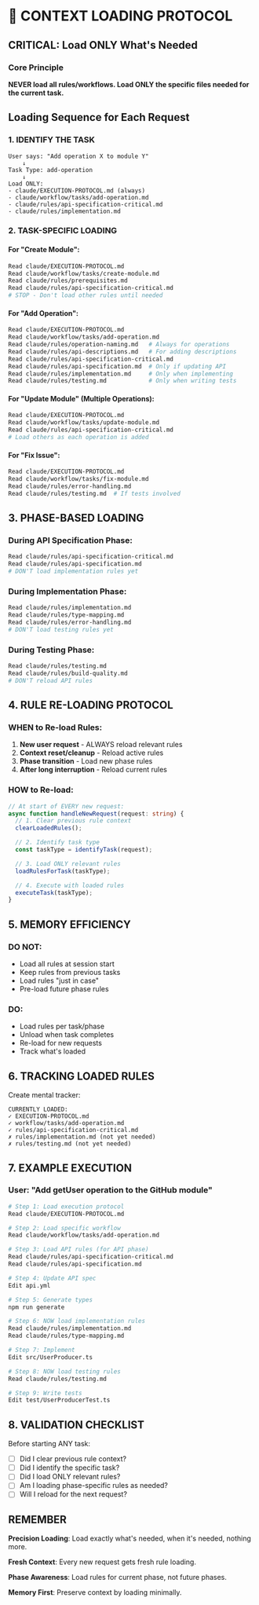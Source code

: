 # 🎯 CONTEXT LOADING PROTOCOL

## CRITICAL: Load ONLY What's Needed

### Core Principle
**NEVER load all rules/workflows. Load ONLY the specific files needed for the current task.**

## Loading Sequence for Each Request

### 1. IDENTIFY THE TASK
```
User says: "Add operation X to module Y"
    ↓
Task Type: add-operation
    ↓
Load ONLY:
- claude/EXECUTION-PROTOCOL.md (always)
- claude/workflow/tasks/add-operation.md
- claude/rules/api-specification-critical.md
- claude/rules/implementation.md
```

### 2. TASK-SPECIFIC LOADING

#### For "Create Module":
```bash
Read claude/EXECUTION-PROTOCOL.md
Read claude/workflow/tasks/create-module.md
Read claude/rules/prerequisites.md
Read claude/rules/api-specification-critical.md
# STOP - Don't load other rules until needed
```

#### For "Add Operation":
```bash
Read claude/EXECUTION-PROTOCOL.md
Read claude/workflow/tasks/add-operation.md
Read claude/rules/operation-naming.md   # Always for operations
Read claude/rules/api-descriptions.md   # For adding descriptions
Read claude/rules/api-specification-critical.md
Read claude/rules/api-specification.md  # Only if updating API
Read claude/rules/implementation.md     # Only when implementing
Read claude/rules/testing.md            # Only when writing tests
```

#### For "Update Module" (Multiple Operations):
```bash
Read claude/EXECUTION-PROTOCOL.md
Read claude/workflow/tasks/update-module.md
Read claude/rules/api-specification-critical.md
# Load others as each operation is added
```

#### For "Fix Issue":
```bash
Read claude/EXECUTION-PROTOCOL.md
Read claude/workflow/tasks/fix-module.md
Read claude/rules/error-handling.md
Read claude/rules/testing.md  # If tests involved
```

## 3. PHASE-BASED LOADING

### During API Specification Phase:
```bash
Read claude/rules/api-specification-critical.md
Read claude/rules/api-specification.md
# DON'T load implementation rules yet
```

### During Implementation Phase:
```bash
Read claude/rules/implementation.md
Read claude/rules/type-mapping.md
Read claude/rules/error-handling.md
# DON'T load testing rules yet
```

### During Testing Phase:
```bash
Read claude/rules/testing.md
Read claude/rules/build-quality.md
# DON'T reload API rules
```

## 4. RULE RE-LOADING PROTOCOL

### WHEN to Re-load Rules:
1. **New user request** - ALWAYS reload relevant rules
2. **Context reset/cleanup** - Reload active rules
3. **Phase transition** - Load new phase rules
4. **After long interruption** - Reload current rules

### HOW to Re-load:
```typescript
// At start of EVERY new request:
async function handleNewRequest(request: string) {
  // 1. Clear previous rule context
  clearLoadedRules();

  // 2. Identify task type
  const taskType = identifyTask(request);

  // 3. Load ONLY relevant rules
  loadRulesForTask(taskType);

  // 4. Execute with loaded rules
  executeTask(taskType);
}
```

## 5. MEMORY EFFICIENCY

### DO NOT:
- Load all rules at session start
- Keep rules from previous tasks
- Load rules "just in case"
- Pre-load future phase rules

### DO:
- Load rules per task/phase
- Unload when task completes
- Re-load for new requests
- Track what's loaded

## 6. TRACKING LOADED RULES

Create mental tracker:
```
CURRENTLY LOADED:
✓ EXECUTION-PROTOCOL.md
✓ workflow/tasks/add-operation.md
✓ rules/api-specification-critical.md
✗ rules/implementation.md (not yet needed)
✗ rules/testing.md (not yet needed)
```

## 7. EXAMPLE EXECUTION

### User: "Add getUser operation to the GitHub module"

```bash
# Step 1: Load execution protocol
Read claude/EXECUTION-PROTOCOL.md

# Step 2: Load specific workflow
Read claude/workflow/tasks/add-operation.md

# Step 3: Load API rules (for API phase)
Read claude/rules/api-specification-critical.md
Read claude/rules/api-specification.md

# Step 4: Update API spec
Edit api.yml

# Step 5: Generate types
npm run generate

# Step 6: NOW load implementation rules
Read claude/rules/implementation.md
Read claude/rules/type-mapping.md

# Step 7: Implement
Edit src/UserProducer.ts

# Step 8: NOW load testing rules
Read claude/rules/testing.md

# Step 9: Write tests
Edit test/UserProducerTest.ts
```

## 8. VALIDATION CHECKLIST

Before starting ANY task:
- [ ] Did I clear previous rule context?
- [ ] Did I identify the specific task?
- [ ] Did I load ONLY relevant rules?
- [ ] Am I loading phase-specific rules as needed?
- [ ] Will I reload for the next request?

## REMEMBER

**Precision Loading**: Load exactly what's needed, when it's needed, nothing more.

**Fresh Context**: Every new request gets fresh rule loading.

**Phase Awareness**: Load rules for current phase, not future phases.

**Memory First**: Preserve context by loading minimally.